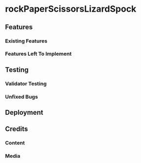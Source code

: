 # rockPaperScissorsLizardSpock

## Features

### Existing Features
### Features Left To Implement

## Testing

### Validator Testing
### Unfixed Bugs

## Deployment

## Credits

### Content
### Media

